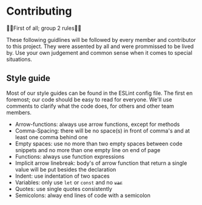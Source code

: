 # Contributing
🥳🥳First of all; group 2 rules🥳🥳

These following guidlines will be followed by every member and contributor to this project. They were assented by all and were prommissed to be lived by. Use your own judgement and common sense when it comes to special situations.

## Style guide
Most of our style guides can be found in the ESLint config file. The first en foremost; our code should be easy to read for everyone. We'll use comments to clarify what the code does, for others and other team members.

* Arrow-functions: always use arrow functions, except for methods
* Comma-Spacing: there will be no space(s) in front of comma's and at least one comma behind one
* Empty spaces: use no more than two empty spaces between code snippets and no more than one empty line on end of page
* Functions: always use function expressions
* Implicit arrow linebreak: body's of arrow function that return a single value will be put besides the declaration
* Indent: use indentation of two spaces
* Variables: only use `let` or `const` and no ~~`var`~~
* Quotes: use single quotes consistently
* Semicolons: alway end lines of code with a semicolon
